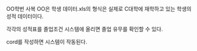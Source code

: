 OO학번 사복 OO은 학생 데이터.xls의 형식은 실제로 C대학에 재학하고 있는 학생의 성적 데이터이다.

각각의 성적표를 졸업조건 시스템에 올리면 졸업 유무를 확인할 수 있다.

cord를 작성하면 시스템이 작동된다.
